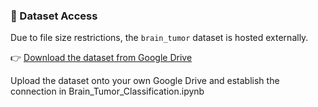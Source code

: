 ### 📁 Dataset Access

Due to file size restrictions, the `brain_tumor` dataset is hosted externally.

👉 [Download the dataset from Google Drive]([https://drive.google.com/file/d/FILE_ID/view?usp=sharing](https://drive.google.com/drive/folders/1aGUT6uNo7q3furVOum4QvOiBG63jN9PS?usp=drive_link))

Upload the dataset onto your own Google Drive and establish the connection in Brain_Tumor_Classification.ipynb 
